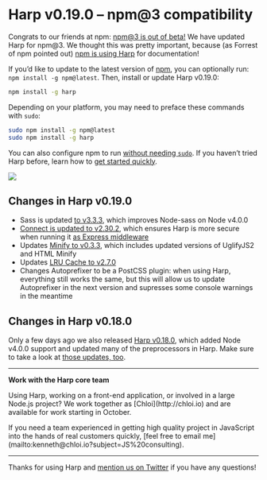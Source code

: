 # Harp v0.19.0 – npm@3 compatibility

Congrats to our friends at npm: [npm@3 is out of beta!](http://blog.npmjs.org/post/129378362260/npm-weekly-29-npm-3-out-of-beta-nick-out-of-the) We have updated Harp for npm@3. We thought this was pretty important, because (as Forrest of npm pointed out) [npm is using Harp](https://github.com/sintaxi/harp/issues/462#issuecomment-141297442) for documentation!

If you’d like to update to the latest version of [npm](http://npmjs.org), you can optionally run: `npm install -g npm@latest`. Then, install or update Harp v0.19.0:

```sh
npm install -g harp
```

Depending on your platform, you may need to preface these commands with `sudo`:

```sh
sudo npm install -g npm@latest
sudo npm install -g harp
```

You can also configure npm to run [without needing `sudo`](https://docs.npmjs.com/getting-started/fixing-npm-permissions). If you haven’t tried Harp before, learn how to [get started quickly](http://harpjs.com/docs/quick-start).

![](/blog/images/harp-weekly-example-illustration.png)

## Changes in Harp v0.19.0

- Sass is updated [to v3.3.3](https://github.com/sass/node-sass/releases/tag/v3.3.3), which improves Node-sass on Node v4.0.0
- [Connect is updated to v2.30.2](https://github.com/sintaxi/harp/commit/3f2298da2c115c7c6ca17ad2ebfc5415a26c26aa), which ensures Harp is more secure when running it [as Express middleware](http://harpjs.com/docs/environment/lib)
- Updates [Minify to v0.3.3](https://github.com/harp/minify), which includes updated versions of UglifyJS2 and HTML Minify
- Updates [LRU Cache to v2.7.0](https://github.com/isaacs/node-lru-cache)
- Changes Autoprefixer to be a PostCSS plugin: when using Harp, everything still works the same, but this will allow us to update Autoprefixer in the next version and supresses some console warnings in the meantime

## Changes in Harp v0.18.0

Only a few days ago we also released [Harp v0.18.0](/blog/v0-18-0-node-v4-compatiblity), which added Node v4.0.0 support and updated many of the preprocessors in Harp. Make sure to take a look at [those updates, too](/blog/v0-18-0-node-v4-compatiblity).

***

<div class="panel"><strong>Work with the Harp core team</strong><p>Using Harp, working on a front-end application, or involved in a large Node.js project? We work together as [Chloi](http://chloi.io) and are available for work starting in October.</p><p>If you need a team experienced in getting high quality project in JavaScript into the hands of real customers quickly, [feel free to email me](mailto:kenneth@chloi.io?subject=JS%20consulting).</p></div>

***

Thanks for using Harp and [mention us on Twitter](https://twitter.com/harpwebserver) if you have any questions!
